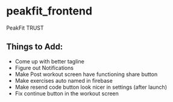 # peakfit_frontend

PeakFit TRUST


## Things to Add:
- Come up with better tagline
- Figure out Notifications
- Make Post workout screen have functioning share button
- Make exercises auto named in firebase
- Make resend code button look nicer in settings (after launch)
- Fix continue button in the workout screen
